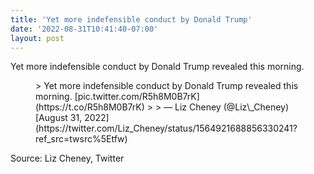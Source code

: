 ```yaml
---
title: 'Yet more indefensible conduct by Donald Trump'
date: '2022-08-31T10:41:40-07:00'
layout: post
---
```


Yet more indefensible conduct by Donald Trump revealed this morning.

<figure class="wp-block-embed is-type-rich is-provider-twitter wp-block-embed-twitter"><div class="wp-block-embed__wrapper">> Yet more indefensible conduct by Donald Trump revealed this morning. [pic.twitter.com/R5h8M0B7rK](https://t.co/R5h8M0B7rK)
> 
> — Liz Cheney (@Liz\_Cheney) [August 31, 2022](https://twitter.com/Liz_Cheney/status/1564921688856330241?ref_src=twsrc%5Etfw)

<script async="" charset="utf-8" src="https://platform.twitter.com/widgets.js"></script></div></figure>Source: Liz Cheney, Twitter